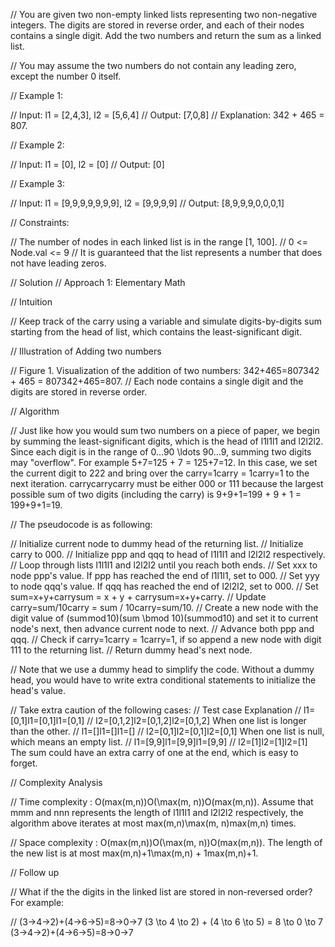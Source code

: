 // You are given two non-empty linked lists representing two non-negative integers. The digits are stored in reverse order, and each of their nodes contains a single digit. Add the two numbers and return the sum as a linked list.

// You may assume the two numbers do not contain any leading zero, except the number 0 itself.

 

// Example 1:

// Input: l1 = [2,4,3], l2 = [5,6,4]
// Output: [7,0,8]
// Explanation: 342 + 465 = 807.

// Example 2:

// Input: l1 = [0], l2 = [0]
// Output: [0]

// Example 3:

// Input: l1 = [9,9,9,9,9,9,9], l2 = [9,9,9,9]
// Output: [8,9,9,9,0,0,0,1]

// Constraints:

//     The number of nodes in each linked list is in the range [1, 100].
//     0 <= Node.val <= 9
//     It is guaranteed that the list represents a number that does not have leading zeros.

// Solution
// Approach 1: Elementary Math

// Intuition

// Keep track of the carry using a variable and simulate digits-by-digits sum starting from the head of list, which contains the least-significant digit.

// Illustration of Adding two numbers

// Figure 1. Visualization of the addition of two numbers: 342+465=807342 + 465 = 807342+465=807.
// Each node contains a single digit and the digits are stored in reverse order.

// Algorithm

// Just like how you would sum two numbers on a piece of paper, we begin by summing the least-significant digits, which is the head of l1l1l1 and l2l2l2. Since each digit is in the range of 0…90 \ldots 90…9, summing two digits may "overflow". For example 5+7=125 + 7 = 125+7=12. In this case, we set the current digit to 222 and bring over the carry=1carry = 1carry=1 to the next iteration. carrycarrycarry must be either 000 or 111 because the largest possible sum of two digits (including the carry) is 9+9+1=199 + 9 + 1 = 199+9+1=19.

// The pseudocode is as following:

//     Initialize current node to dummy head of the returning list.
//     Initialize carry to 000.
//     Initialize ppp and qqq to head of l1l1l1 and l2l2l2 respectively.
//     Loop through lists l1l1l1 and l2l2l2 until you reach both ends.
//         Set xxx to node ppp's value. If ppp has reached the end of l1l1l1, set to 000.
//         Set yyy to node qqq's value. If qqq has reached the end of l2l2l2, set to 000.
//         Set sum=x+y+carrysum = x + y + carrysum=x+y+carry.
//         Update carry=sum/10carry = sum / 10carry=sum/10.
//         Create a new node with the digit value of (sum mod 10)(sum \bmod 10)(summod10) and set it to current node's next, then advance current node to next.
//         Advance both ppp and qqq.
//     Check if carry=1carry = 1carry=1, if so append a new node with digit 111 to the returning list.
//     Return dummy head's next node.

// Note that we use a dummy head to simplify the code. Without a dummy head, you would have to write extra conditional statements to initialize the head's value.

// Take extra caution of the following cases:
// Test case 	Explanation
// l1=[0,1]l1=[0,1]l1=[0,1]
// l2=[0,1,2]l2=[0,1,2]l2=[0,1,2] 	When one list is longer than the other.
// l1=[]l1=[]l1=[]
// l2=[0,1]l2=[0,1]l2=[0,1] 	When one list is null, which means an empty list.
// l1=[9,9]l1=[9,9]l1=[9,9]
// l2=[1]l2=[1]l2=[1] 	The sum could have an extra carry of one at the end, which is easy to forget.

// Complexity Analysis

//     Time complexity : O(max⁡(m,n))O(\max(m, n))O(max(m,n)). Assume that mmm and nnn represents the length of l1l1l1 and l2l2l2 respectively, the algorithm above iterates at most max⁡(m,n)\max(m, n)max(m,n) times.

//     Space complexity : O(max⁡(m,n))O(\max(m, n))O(max(m,n)). The length of the new list is at most max⁡(m,n)+1\max(m,n) + 1max(m,n)+1.

// Follow up

// What if the the digits in the linked list are stored in non-reversed order? For example:

// (3→4→2)+(4→6→5)=8→0→7 (3 \to 4 \to 2) + (4 \to 6 \to 5) = 8 \to 0 \to 7 (3→4→2)+(4→6→5)=8→0→7